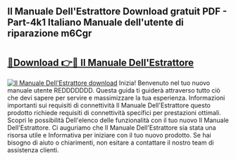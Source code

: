 ## Il Manuale Dell'Estrattore Download gratuit PDF - Part-4k1 Italiano Manuale dell'utente di riparazione m6Cgr

# <h2><a href="http://dff1nt.blite.top/?on=Il+Manuale+Dell%27Estrattore">🔗Download 👉🔴 Il Manuale Dell'Estrattore</a></h2>

[![Il Manuale Dell'Estrattore download](https://i.imgur.com/lujVjoI.png)](http://dff1nt.blite.top/?on=Il+Manuale+Dell%27Estrattore)
Inizia! Benvenuto nel tuo nuovo manuale utente REDDDDDDD. Questa guida ti guiderà attraverso tutto ciò che devi sapere per servire e massimizzare la tua esperienza. Informazioni importanti sui requisiti di connettività Il Manuale Dell'Estrattore questo prodotto richiede requisiti di connettività specifici per prestazioni ottimali. Scopri le possibilità Dell'elenco delle funzionalità con il tuo nuovo Il Manuale Dell'Estrattore. Ci auguriamo che Il Manuale Dell'Estrattore sia stata una risorsa utile e Informativa per iniziare con il tuo nuovo prodotto. Se hai bisogno di aiuto o chiarimenti, non esitare a contattare il nostro team di assistenza clienti.
